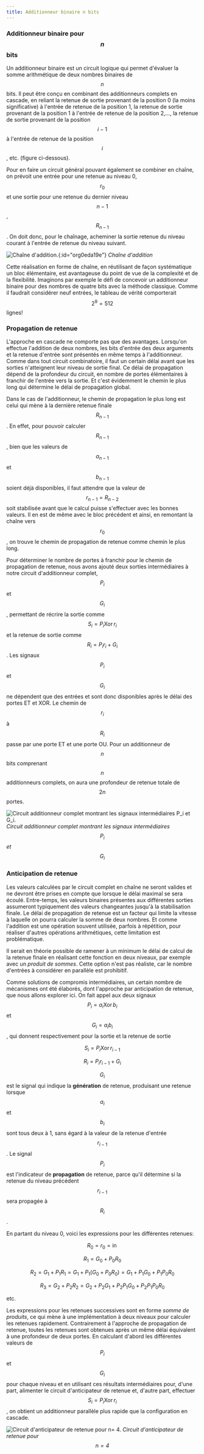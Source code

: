 ```yaml
---
title: Additionneur binaire n bits
---
```


### Additionneur binaire pour $$n$$ bits

Un additionneur binaire est un circuit logique qui permet d'évaluer la
somme arithmétique de deux nombres binaires de $$n$$ bits. Il peut être
conçu en combinant des additionneurs complets en cascade, en reliant
la retenue de sortie provenant de la position 0 (la moins
significative) à l'entrée de retenue de la position 1, la retenue de
sortie provenant de la position 1 à l'entrée de retenue de la position
2,&#x2026;, la retenue
de sortie provenant de la position $$i-1$$ à l'entrée de retenue de la
position $$i$$, etc. (figure ci-dessous).

Pour en faire un circuit général pouvant également se combiner en
chaîne, on prévoit une entrée pour une retenue au niveau 0, $$r_0$$ et
une sortie pour une retenue du dernier niveau $$n-1$$, $$R_{n-1}$$. On
doit donc, pour le chaînage, acheminer la sortie retenue du niveau
courant à l'entrée de retenue du niveau suivant.

![Chaîne d'addition.]({{site.baseurl}}/img/additionneur_cascade.png "Chaîne d'addition"){:id="org0eda19e"}
*Chaîne d'addition*

Cette réalisation en forme de chaîne, en réutilisant de façon
systématique un bloc élémentaire, est avantageuse du point de vue
de
la complexité et de la flexibilité. Imaginons par exemple le défi de concevoir
un additionneur binaire pour des nombres de quatre bits avec la méthode
classique. Comme il faudrait considérer neuf entrées, le tableau de
vérité comporterait $$2^9= 512 $$ lignes!


### Propagation de retenue

L'approche en cascade ne comporte pas que des avantages. Lorsqu'on
effectue l'addition de deux nombres, les bits d'entrée des deux
arguments et la retenue d'entrée sont présentés en même temps à
l'additionneur.  Comme dans tout circuit combinatoire, il faut un
certain délai avant que les sorties n'atteignent leur niveau de sortie
final.  Ce délai de propagation dépend de la profondeur du circuit, en
nombre de portes élémentaires à franchir de l'entrée vers la
sortie.  Et c'est évidemment le chemin le plus long qui détermine le
délai de propagation global.

Dans le cas de l'additionneur, le chemin de propagation le plus long
est celui qui mène à la dernière retenue finale $$R_{n-1}$$.  En
effet, pour pouvoir calculer $$R_{n-1}$$, bien que les valeurs de
$$a_{n-1}$$ et $$b_{n-1}$$ soient déjà disponibles, il faut attendre
que la valeur de $$r_{n-1} = R_{n-2}$$ soit stabilisée avant que le
calcul puisse s'effectuer avec les bonnes valeurs. Il en est de même
avec le bloc précédent et ainsi, en remontant la chaîne vers $$r_0$$,
on trouve le chemin de propagation de retenue comme chemin le plus long.

Pour déterminer le nombre de portes à franchir pour le chemin de
propagation de retenue, nous avons ajouté deux sorties intermédiaires
à notre circuit d'additionneur complet, $$P_i$$ et $$G_i$$, permettant
de récrire la sortie comme $$S_i = P_i  \operatorname{Xor} r_i $$ et la retenue de
sortie comme $$R_i = P_i r_i + G_i $$. Les signaux $$P_i$$ et $$G_i$$
ne dépendent que des entrées et sont donc disponibles après le délai
des portes ET et XOR. Le chemin de $$r_i$$ à $$R_i$$ passe par une
porte ET et une porte OU. Pour un additionneur de $$n$$ bits
comprenant $$n$$ additionneurs complets, on aura une profondeur de
retenue totale de $$2n$$ portes.

![Circuit additionneur complet montrant les signaux intermédiaires P_i et G_i.]({{site.baseurl}}/img/fulladderxorPG.svg "Circuit additionneur complet, signaux intermédiaires")
*Circuit additionneur complet montrant les signaux intermédiaires $$P_i$$ et $$G_i$$*


### Anticipation de retenue

Les valeurs calculées par le circuit complet en chaîne ne seront
valides et ne devront être prises en compte que lorsque le délai
maximal se sera écoulé. Entre-temps, les valeurs binaires présentes
aux différentes sorties assumeront typiquement des valeurs changeantes
jusqu'à la stabilisation finale. Le délai de propagation de retenue est
un facteur qui limite la vitesse à laquelle on pourra calculer la
somme de deux nombres. Et comme l'addition est une opération 
souvent utilisée, parfois à répétition, pour réaliser d'autres
opérations arithmétiques, cette limitation est problématique. 

Il serait en théorie possible de ramener à un minimum le délai de
calcul de la retenue finale en réalisant cette fonction en deux
niveaux, par exemple avec un *produit de sommes*. Cette option n'est pas
réaliste, car le nombre d'entrées à considérer en parallèle est prohibitif.

Comme solutions de compromis intermédiaires, un certain nombre de
mécanismes ont été élaborés, dont l'approche par anticipation de
retenue, que nous allons explorer ici. On fait appel aux deux signaux
$$P_i = a_i \operatorname{Xor} b_i$$ et $$G_i = a_i b_i$$, qui donnent
respectivement pour la sortie et la retenue de sortie

$$ S_i = P_i \operatorname{Xor} r_{i-1} $$

$$ R_i = P_i r_{i-1} + G_i $$

$$G_i$$ est le signal qui indique la **génération** de retenue,
produisant une retenue lorsque $$a_i$$ et $$b_i$$ sont tous deux à 1,
sans égard à la valeur de la retenue d'entrée $$r_{i-1}$$. Le signal
$$P_i$$ est l'indicateur de **propagation** de retenue, parce qu'il
détermine si la retenue du niveau précédent $$r_{i-1}$$ sera propagée
à $$R_i$$.

En partant du niveau 0, voici les expressions pour les différentes retenues:

$$ R_0 = r_0 = \operatorname{in}$$

$$ R_1 = G_0 + P_0 R_0 $$

$$  R_2 = G_1 + P_1 R_1 = G_1 + P_1 (G_0 + P_0 R_0) = G_1 + P_1 G_0 + P_1 P_0 R_0 $$

$$ R_3 = G_2 + P_2 R_2 = G_2 + P_2 G_1 + P_2 P_1 G_0 + P_2 P_1 P_0 R_0 $$

etc.

Les expressions pour les retenues successives sont en forme *somme de
produits*, ce qui mène à une implémentation à deux niveaux pour
calculer les retenues rapidement. Contrairement à l'approche de
propagation de retenue, toutes les retenues sont obtenues après un
même délai équivalent à une profondeur de deux portes.  En calculant
d'abord les différentes valeurs de $$P_i$$ et $$G_i$$ pour chaque
niveau et en utilisant ces résultats intermédiaires pour, d'une part, 
alimenter le circuit d'anticipateur de retenue et, d'autre part,
effectuer $$S_i = P_i \operatorname{Xor} r_i $$, on obtient un additionneur parallèle
plus rapide que la configuration en cascade.

![Circuit d'anticipateur de retenue pour n= 4.]({{site.baseurl}}/img/lookahead1.svg "Circuit d'anticipateur de retenue pour $$n= 4$$")
*Circuit d'anticipateur de retenue pour $$n= 4$$*
